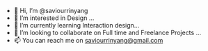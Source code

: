 - 👋 Hi, I’m @saviourrinyang
- 👀 I’m interested in Design ...
- 🌱 I’m currently learning Interaction design...
- 💞️ I’m looking to collaborate on Full time and Freelance Projects ...
- 📫 You can reach me on saviourrinyang@gmail.com

<!---
saviourrinyang/saviourrinyang is a ✨ special ✨ repository because its `README.md` (this file) appears on your GitHub profile.
You can click the Preview link to take a look at your changes.
--->
